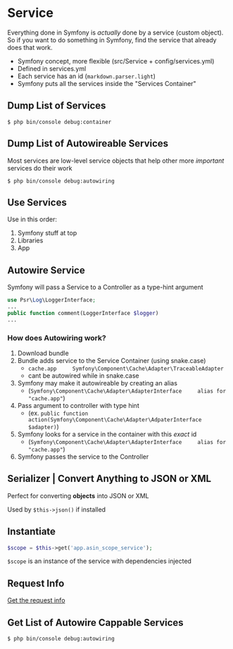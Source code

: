 # Service

Everything done in Symfony is *actually* done by a service (custom object).
So if you want to do something in Symfony, find the service that already does that work.

- Symfony concept, more flexible (src/Service + config/services.yml)
- Defined in services.yml
- Each service has an id (`markdown.parser.light`)
- Symfony puts all the services inside the "Services Container"

## Dump List of Services

`$ php bin/console debug:container`

## Dump List of Autowireable Services

Most services are low-level service objects that help other more *important* services do their work

`$ php bin/console debug:autowiring`

## Use Services

Use in this order:
1. Symfony stuff at top
2. Libraries
3. App

## Autowire Service

Symfony will pass a Service to a Controller as a type-hint argument

```php
use Psr\Log\LoggerInterface;
...
public function comment(LoggerInterface $logger)
...
```

### How does Autowiring work?

1. Download bundle
2. Bundle adds service to the Service Container (using snake.case)
   - `cache.app     Symfony\Component\Cache\Adapter\TraceableAdapter`
   - cant be autowired while in snake.case
3. Symfony may make it autowireable by creating an alias
    - (`Symfony\Component\Cache\Adapter\AdapterInterface     alias for "cache.app"`)
4. Pass argument to controller with type hint 
   - (ex. `public function action(Symfony\Component\Cache\Adapter\AdpaterInterface $adapter)`)
5. Symfony looks for a service in the container with this *exact* id 
   - (`Symfony\Component\Cache\Adapter\AdapterInterface     alias for "cache.app"`)
6. Symfony passes the service to the Controller

## Serializer | Convert Anything to JSON or XML

Perfect for converting **objects** into JSON or XML

Used by `$this->json()` if installed

## Instantiate

```php 
$scope = $this->get('app.asin_scope_service');
```
`$scope` is an instance of the service with dependencies injected

## Request Info

[Get the request info](https://symfony.com/doc/5.4/service_container/request.html)

## Get List of Autowire Cappable Services

`$ php bin/console debug:autowiring`